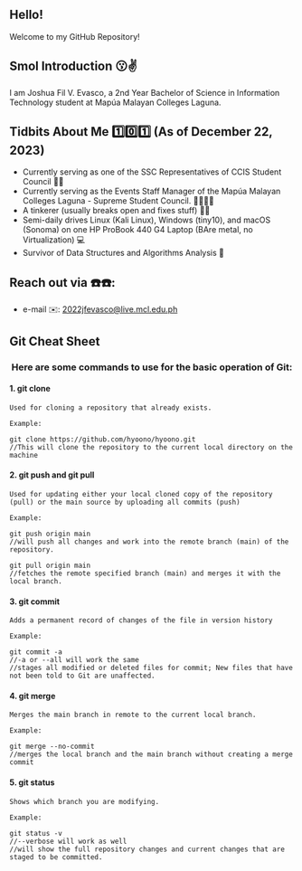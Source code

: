 ## Hello! 
Welcome to my GitHub Repository!


## Smol Introduction 😗✌️
I am Joshua Fil V. Evasco, a 2nd Year Bachelor of Science in Information Technology student at Mapúa Malayan Colleges Laguna. 

## Tidbits About Me 1️⃣0️⃣1️⃣ (As of December 22, 2023)
- Currently serving as one of the SSC Representatives of CCIS Student Council 👯👯
- Currently serving as the Events Staff Manager of the Mapúa Malayan Colleges Laguna - Supreme Student Council. 🧑‍🎓🧑‍🎓
- A tinkerer (usually breaks open and fixes stuff) 🔧🔧
- Semi-daily drives Linux (Kali Linux), Windows (tiny10), and macOS (Sonoma) on one HP ProBook 440 G4 Laptop (BAre metal, no Virtualization) 💻
- Survivor of Data Structures and Algorithms Analysis 🥹

##  Reach out via ☎️☎️:
- e-mail ✉️: 2022jfevasco@live.mcl.edu.ph

## Git Cheat Sheet
<h3 align="center">Here are some commands to use for the basic operation of Git:</h3>

<h4>1. git clone</h4>

```git
Used for cloning a repository that already exists.

Example:

git clone https://github.com/hyoono/hyoono.git 
//This will clone the repository to the current local directory on the machine
```
<h4>2. git push and git pull</h4>

```git
Used for updating either your local cloned copy of the repository (pull) or the main source by uploading all commits (push)

Example:

git push origin main
//will push all changes and work into the remote branch (main) of the repository.

git pull origin main
//fetches the remote specified branch (main) and merges it with the local branch.
```

<h4>3. git commit</h4>

```git
Adds a permanent record of changes of the file in version history

Example:

git commit -a 
//-a or --all will work the same
//stages all modified or deleted files for commit; New files that have not been told to Git are unaffected.
```

<h4>4. git merge</h4>

```git
Merges the main branch in remote to the current local branch.

Example:

git merge --no-commit
//merges the local branch and the main branch without creating a merge commit
```

<h4>5. git status</h4>

```git
Shows which branch you are modifying.

Example:

git status -v
//--verbose will work as well
//will show the full repository changes and current changes that are staged to be committed. 
```